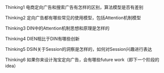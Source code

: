 Thinking1	电商定向广告和搜索广告有怎样的区别，算法模型是否有差别    
    
Thinking2	定向广告都有哪些常见的使用模型，包括Attention机制模型    
    
Thinking3	DIN中的Attention机制思想和原理是怎样的    
    
Thinking4	DIEN相比于DIN有哪些创新    
    
Thinking5	DSIN关于Session的洞察是怎样的，如何对Session兴趣进行表达    
    
Thinking6	如果你来设计淘宝定向广告，会有哪些future work（即下一个阶段的idea）    
    